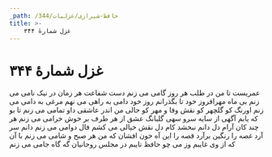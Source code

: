 ```yaml
---
_path: /حافظ-شیرازی/غزلیات/344
title: >-
    غزل شمارهٔ ۳۴۴
---
```

# غزل شمارهٔ ۳۴۴

عمریست تا من در طلب هر روز گامی می زنم
دست شفاعت هر زمان در نیک نامی می زنم
بی ماه مهرافروز خود تا بگذرانم روز خود
دامی به راهی می نهم مرغی به دامی می زنم
اورنگ کو گلچهر کو نقش وفا و مهر کو
حالی من اندر عاشقی داو تمامی می زنم
تا بو که یابم آگهی از سایه سرو سهی
گلبانگ عشق از هر طرف بر خوش خرامی می زنم
هر چند کان آرام دل دانم نبخشد کام دل
نقش خیالی می کشم فال دوامی می زنم
دانم سر آرد غصه را رنگین برآرد قصه را
این آه خون افشان که من هر صبح و شامی می زنم
با آن که از وی غایبم وز می چو حافظ تایبم
در مجلس روحانیان گه گاه جامی می زنم
